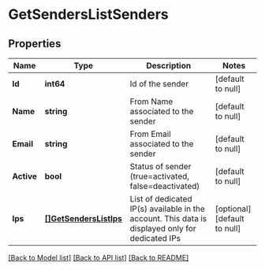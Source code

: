 # GetSendersListSenders

## Properties
Name | Type | Description | Notes
------------ | ------------- | ------------- | -------------
**Id** | **int64** | Id of the sender | [default to null]
**Name** | **string** | From Name associated to the sender | [default to null]
**Email** | **string** | From Email associated to the sender | [default to null]
**Active** | **bool** | Status of sender (true&#x3D;activated, false&#x3D;deactivated) | [default to null]
**Ips** | [**[]GetSendersListIps**](GetSendersListIps.md) | List of dedicated IP(s) available in the account. This data is displayed only for dedicated IPs | [optional] [default to null]

[[Back to Model list]](../README.md#documentation-for-models) [[Back to API list]](../README.md#documentation-for-api-endpoints) [[Back to README]](../README.md)

